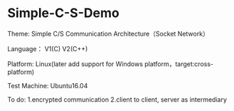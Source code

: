 # Simple-C-S-Demo

Theme: Simple C/S Communication Architecture（Socket Network）

Language： V1(C) V2(C++)

Platform: Linux(later add support for Windows platform，target:cross-platform)

Test Machine: Ubuntu16.04

To do: 1.encrypted communication 
       2.client to client, server as intermediary 
